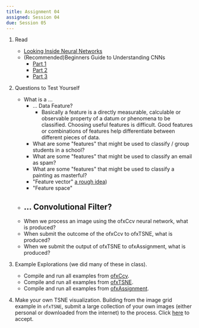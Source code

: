 ```yaml
---
title: Assignment 04
assigned: Session 04
due: Session 05
---
```


1.  Read
    -   [Looking Inside Neural Networks](https://ml4a.github.io/ml4a/looking_inside_neural_nets/)
    -   (Recommended)Beginners Guide to Understanding CNNs
        -  [Part 1](https://adeshpande3.github.io/adeshpande3.github.io/A-Beginner's-Guide-To-Understanding-Convolutional-Neural-Networks/)
        -  [Part 2](https://adeshpande3.github.io/adeshpande3.github.io/A-Beginner's-Guide-To-Understanding-Convolutional-Neural-Networks-Part-2/)
        -  [Part 3](https://adeshpande3.github.io/adeshpande3.github.io/The-9-Deep-Learning-Papers-You-Need-To-Know-About.html)

2.  Questions to Test Yourself
    -   What is a ...
        -   ... Data Feature?
            -   Basically a feature is a directly measurable, calculable or observable property of a datum or phenomena to be classified. Choosing useful features is difficult. Good features or combinations of features help differentiate between different pieces of data.  
        -   What are some "features" that might be used to classify / group students in a school?
        -   What are some "features" that might be used to classify an email as spam?
        -   What are some "features" that might be used to classify a painting as masterful?
        -   "Feature vector" [a rough idea](https://en.wikipedia.org/wiki/Feature_vector))
        -   "Feature space"
    -   ... Convolutional Filter?
        -
    -   When we process an image using the ofxCcv neural network, what is produced?
    -   When submit the outcome of the ofxCcv to ofxTSNE, what is produced?
    -   When we submit the output of ofxTSNE to ofxAssignment, what is produced?

2.  Example Explorations (we did many of these in class).
    -   Compile and run all examples from [ofxCcv](https://github.com/bakercp/ofxCcv).
    -   Compile and run all examples from [ofxTSNE](https://github.com/bakercp/ofxTSNE).
    -   Compile and run all examples from [ofxAssignment](https://github.com/bakercp/ofxAssignment).

4.  Make your own TSNE visualization.  Building from the image grid example in `ofxTSNE`, submit a large collection of your own images (either personal or downloaded from the internet) to the process.  Click [here](https://classroom.github.com/a/LIav0Kwd) to accept.
